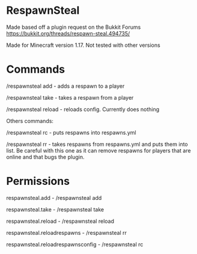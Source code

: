 # RespawnSteal
Made based off a plugin request on the Bukkit Forums https://bukkit.org/threads/respawn-steal.494735/

Made for Minecraft version 1.17. Not tested with other versions

# Commands
/respawnsteal add <player name> - adds a respawn to a player

/respawnsteal take <player name> - takes a respawn from a player

/respawnsteal reload - reloads config. Currently does nothing

Others commands:

/respawnsteal rc - puts respawns into respawns.yml


/respawnsteal rr - takes respawns from respawns.yml and puts them into list. Be careful with this one as it can remove respawns for players that are online and that bugs the plugin.

# Permissions

respawnsteal.add - /respawnsteal add

respawnsteal.take - /respawnsteal take

respawnsteal.reload - /respawnsteal reload

respawnsteal.reloadrespawns - /respawnsteal rr

respawnsteal.reloadrespawnsconfig - /respawnsteal rc
